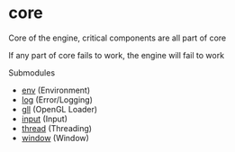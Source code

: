# core

Core of the engine, critical components are all part of core

If any part of core fails to work, the engine will fail to work

Submodules
- [env]() (Environment)
- [log](log.md) (Error/Logging)
- [gll]() (OpenGL Loader)
- [input]() (Input)
- [thread]() (Threading)
- [window]() (Window)